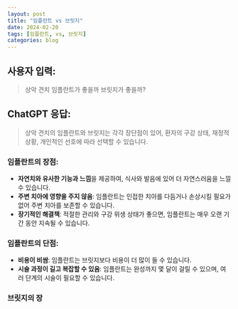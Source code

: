 ```yaml
---
layout: post
title: "임플란트 vs 브릿지"
date: 2024-02-20
tags: [임플란트, vs, 브릿지]
categories: blog
---
```


## 사용자 입력:
> 상악 견치 임플란트가 좋을까 브릿지가 좋을까?

## ChatGPT 응답:
> 상악 견치의 임플란트와 브릿지는 각각 장단점이 있어, 환자의 구강 상태, 재정적 상황, 개인적인 선호에 따라 선택할 수 있습니다.

### 임플란트의 장점:
- **자연치와 유사한 기능과 느낌**을 제공하여, 식사와 발음에 있어 더 자연스러움을 느낄 수 있습니다.
- **주변 치아에 영향을 주지 않음**: 임플란트는 인접한 치아를 다듬거나 손상시킬 필요가 없어 주변 치아를 보존할 수 있습니다.
- **장기적인 해결책**: 적절한 관리와 구강 위생 상태가 좋으면, 임플란트는 매우 오랜 기간 동안 지속될 수 있습니다.

### 임플란트의 단점:
- **비용이 비쌈**: 임플란트는 브릿지보다 비용이 더 많이 들 수 있습니다.
- **시술 과정이 길고 복잡할 수 있음**: 임플란트는 완성까지 몇 달이 걸릴 수 있으며, 여러 단계의 시술이 필요할 수 있습니다.

### 브릿지의 장

